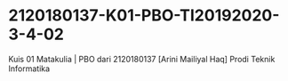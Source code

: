 # 2120180137-K01-PBO-TI20192020-3-4-02
Kuis 01 Matakulia | PBO dari 2120180137 [Arini Mailiyal Haq] Prodi Teknik Informatika
